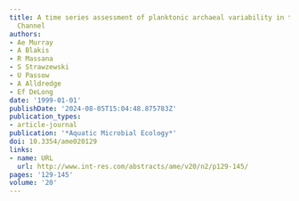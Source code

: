 ```yaml
---
title: A time series assessment of planktonic archaeal variability in the Santa Barbara
  Channel
authors:
- Ae Murray
- A Blakis
- R Massana
- S Strawzewski
- U Passow
- A Alldredge
- Ef DeLong
date: '1999-01-01'
publishDate: '2024-08-05T15:04:48.875783Z'
publication_types:
- article-journal
publication: '*Aquatic Microbial Ecology*'
doi: 10.3354/ame020129
links:
- name: URL
  url: http://www.int-res.com/abstracts/ame/v20/n2/p129-145/
pages: '129-145'
volume: '20'
---
```

